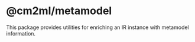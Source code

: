 # @cm2ml/metamodel

This package provides utilities for enriching an IR instance with metamodel information.
